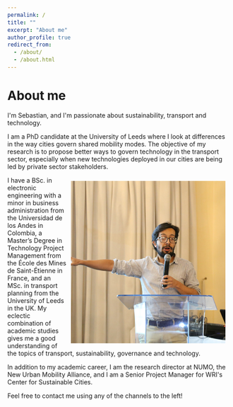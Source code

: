 ```yaml
---
permalink: /
title: ""
excerpt: "About me"
author_profile: true
redirect_from: 
  - /about/
  - /about.html
---
```

About me
======
I'm Sebastian, and I'm passionate about sustainability, transport and technology.

I am a PhD candidate at the University of Leeds where I look at differences in the way cities govern shared mobility modes. The objective of my research is to propose better ways to govern technology in the transport sector, especially when new technologies deployed in our cities are being led by private sector stakeholders.

<img align="right" width="350" style="padding: 10px; float: right;" src="images/profile.png">

I have a BSc. in electronic engineering with a minor in business administration from the Universidad de los Andes in Colombia, a Master’s Degree in Technology Project Management from the École des Mines de Saint-Étienne in France, and an MSc. in transport planning from the University of Leeds in the UK. My eclectic combination of academic studies gives me a good understanding of the topics of transport, sustainability, governance and technology.

In addition to my academic career, I am the research director at NUMO, the New Urban Mobility Alliance, and I am a Senior Project Manager for WRI's Center for Sustainable Cities.

Feel free to contact me using any of the channels to the left! 
